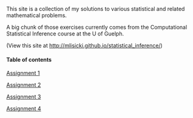 This site is a collection of my solutions to various statistical and related mathematical problems.

A big chunk of those exercises currently comes from the Computational Statistical Inference course at the U of Guelph.

(View this site at http://mlisicki.github.io/statistical_inference/)

#### Table of contents

[Assignment 1](./STAT6841%20-%20Assignment%201.html)

[Assignment 2](./STAT6841%20-%20Assignment%202.html)

[Assignment 3](./STAT6841%20-%20Assignment%203.html)

[Assignment 4](./STAT6841%20-%20Assignment%204.html)
